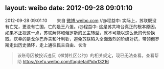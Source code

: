 layout: weibo
date: 2012-09-28 09:01:10
---
<meta name="referrer" content="no-referrer" />

2012-09-28 09:01:10  &nbsp;&nbsp;&nbsp;&nbsp;&nbsp;&nbsp; 来自 <a href="http://weibo.com/" rel="nofollow">微博 weibo.com</a>
//@程益中: 实际上，苏联既没有亡党，更没有亡国，亡的是王八蛋。/@程益中: 这是苏共垮台真正的根本原因。如果不正视这一点，苏联解体和俄罗斯的民主转型，就不可能以这么低的代价换取。庆幸的是戈尔巴乔夫和叶利钦，避免苏联陷入全面激烈的阶级对抗，带领俄罗斯走出历史循环，走上通往民主自由、长治
>  该账号因被投诉违反《微博社区公约》的相关规定，现已无法查看。查看帮助 https://kefu.weibo.com/faqdetail?id=13216
